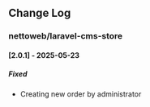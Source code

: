 ## Change Log

### nettoweb/laravel-cms-store

#### [2.0.1] - 2025-05-23

##### Fixed

- Creating new order by administrator



